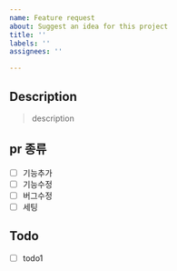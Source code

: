 ```yaml
---
name: Feature request
about: Suggest an idea for this project
title: ''
labels: ''
assignees: ''

---
```


## Description

> description

## pr 종류

- [ ] 기능추가
- [ ] 기능수정
- [ ] 버그수정
- [ ] 세팅

## Todo

- [ ] todo1